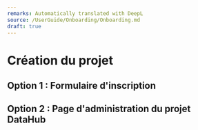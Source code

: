 ```yaml
---
remarks: Automatically translated with DeepL
source: /UserGuide/Onboarding/Onboarding.md
draft: true
---
```


# Création du projet

## Option 1 : Formulaire d'inscription

## Option 2 : Page d'administration du projet DataHub
